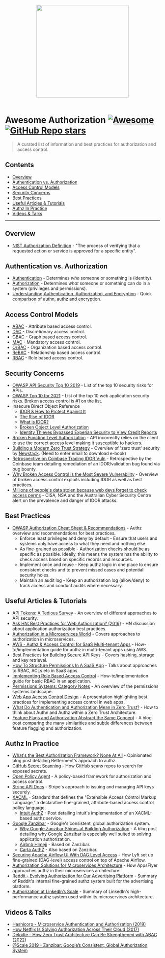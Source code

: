<div align="center" alt="Warrant">
    <a href="https://warrant.dev/?utm_source=awesome-authz" target="_blank">
        <img src="https://warrant.dev/images/logo-primary-wide.png" width="300">
    </a>
    <br />
    <br />
</div>

# Awesome Authorization [![Awesome](https://awesome.re/badge-flat2.svg)](https://awesome.re) [![GitHub Repo stars](https://img.shields.io/github/stars/warrant-dev/awesome-authorization?style=social)](https://github.com/warrant-dev/awesome-authorization)

> A curated list of information and best practices for authorization and access control.

## Contents
- [Overview](#overview)
- [Authentication vs. Authorization](#authentication-vs-authorization)
- [Access Control Models](#access-control-models)
- [Security Concerns](#security-concerns)
- [Best Practices](#best-practices)
- [Useful Articles & Tutorials](#useful-articles--tutorials)
- [Authz In Practice](#authz-in-practice)
- [Videos & Talks](#videos--talks)

---

## Overview
- [NIST Authorization Definition](https://csrc.nist.gov/glossary/term/authorization) - "The process of verifying that a requested action or service is approved for a specific entity".

## Authentication vs. Authorization
- [Authentication](https://en.wikipedia.org/wiki/Authentication) - Determines *who* someone or something is (identity).
- [Authorization](https://en.wikipedia.org/wiki/Authorization) - Determines *what* someone or something can do in a system (privileges and permissions).
- [Understanding Authentication, Authorization, and Encryption](https://www.bu.edu/tech/about/security-resources/bestpractice/auth/) - Quick comparison of authn, authz and encryption.

## Access Control Models
- [ABAC](https://en.wikipedia.org/wiki/Attribute-based_access_control) - Attribute based access control.
- [DAC](https://en.wikipedia.org/wiki/Discretionary_access_control) - Discretionary access control.
- [GBAC](https://en.wikipedia.org/wiki/Graph-based_access_control) - Graph based access control.
- [MAC](https://en.wikipedia.org/wiki/Mandatory_access_control) - Mandatory access control.
- [OrBAC](https://en.wikipedia.org/wiki/Organisation-based_access_control) - Organization based access control.
- [ReBAC](https://www.scaledaccess.com/whitepapers/the-developers-guide-to-relationship-based-access-control) - Relationship based access control.
- [RBAC](https://en.wikipedia.org/wiki/Role-based_access_control) - Role based access control.

## Security Concerns
- [OWASP API Security Top 10 2019](https://owasp.org/www-project-api-security/) - List of the top 10 security risks for APIs.
- [OWASP Top 10 for 2021](https://owasp.org/Top10/) - List of the top 10 web application security risks. Broken access control is [#1](https://owasp.org/Top10/A01_2021-Broken_Access_Control/) on the list.
- Insecure Direct Object Reference
  - [IDOR & How to Protect Against It](https://blog.warrant.dev/insecure-direct-object-reference)
  - [The Rise of IDOR](https://www.hackerone.com/resources/hackerone/the-rise-of-idor)
  - [What is IDOR?](https://portswigger.net/web-security/access-control/idor)
  - [Broken Object Level Authorization](https://apisecurity.io/encyclopedia/content/owasp/api1-broken-object-level-authorization)
  - [Identity Thieves Bypassed Experian Security to View Credit Reports](https://krebsonsecurity.com/2023/01/identity-thieves-bypassed-experian-security-to-view-credit-reports/)
- [Broken Function Level Authorization](https://apisecurity.io/encyclopedia/content/owasp/api5-broken-function-level-authorization) - API incorrectly relies on the client to use the correct access level making it susceptible to hackers.
- [Building a Modern Zero Trust Strategy](https://thenewstack.io/ebooks/security/trust-no-one-and-automate-almost-everything-building-a-modern-zero-trust-strategy) - Overview of 'zero trust' security by [Newstack](https://thenewstack.io/). (Need to enter email to download e-book)
- [Retrospective on Coinbase Trading IDOR Vuln](https://blog.coinbase.com/retrospective-recent-coinbase-bug-bounty-award-9f127e04f060) - Retrospective by the Coinbase team detailing remediation of an IDOR/validation bug found via bug bounty.
- [Why Broken Access Control is the Most Severe Vulnerability](https://infosecwriteups.com/why-broken-access-control-is-the-most-severe-vulnerability-2223baf9bb48) - Overview of broken access control exploits including IDOR as well as best practices.
- [Millions of people's data stolen because web devs forget to check access perms](https://www.theregister.com/2023/07/29/cisa_nsa_idor_australia/) - CISA, NSA and the Australian Cyber Security Centre alert on the prevalence and danger of IDOR attacks.

## Best Practices
- [OWASP Authorization Cheat Sheet & Recommendations](https://cheatsheetseries.owasp.org/cheatsheets/Authorization_Cheat_Sheet.html) - Authz overview and recommendations for best practices.
  - Enforce least privileges and deny by default - Ensure that users and systems only have access to what they need and nothing else.
  - As fine-grained as possible - Authorization checks should be as specific as possible. Ideally, this means the system has the ability to check access based on specific records and resources.
  - Implement once and reuse - Keep authz logic in one place to ensure consistent checks and to prevent missed cases and potential security holes.
  - Maintain an audit log - Keep an authorization log (allow/deny) to track access and conduct audits where necessary.

## Useful Articles & Tutorials
- [API Tokens: A Tedious Survey](https://fly.io/blog/api-tokens-a-tedious-survey/) - An overview of different approaches to API security.
- [Ask HN: Best Practices for Web Authorization? (2016)](https://news.ycombinator.com/item?id=11151790) - HN discussion about application authorization best practices.
- [Authorization in a Microservices World](https://www.alexanderlolis.com/authorization-in-a-microservices-world) - Covers approaches to authorization in microservices.
- [AWS - Authz & Access Control for SaaS Multi-tenant Apps](https://docs.aws.amazon.com/prescriptive-guidance/latest/saas-multitenant-api-access-authorization/welcome.html) - How-to/implementation guide for authz in multi-tenant apps using AWS.
- [Best Practices for Building Secure API Keys](https://www.freecodecamp.org/news/best-practices-for-building-api-keys-97c26eabfea9/) - Covers hashing, storage and key retrieval.
- [How To Structure Permissions In A SaaS App](https://heap.io/blog/structure-permissions-saas-app) - Talks about approaches to RBAC, ACLs etc in SaaS apps.
- [Implementing Role Based Access Control](https://blog.warrant.dev/implementing-role-based-access-control) - How-to/implementation guide for basic RBAC in an application.
- [Permissions Systems: Category Notes](https://kojo.blog/permissions-sytems/) - An overview of the permissions systems landscape.
- [Web App Access Control Design](https://owasp.org/www-pdf-archive/ASDC12-Access_Control_Designs_and_Pitfalls.pdf) - A presentation highlighting best practices for implementing access control in web apps.
- [What Do Authentication and Authorization Mean in Zero Trust?](https://thenewstack.io/what-do-authentication-and-authorization-mean-in-zero-trust/) - How to think about Authn and Authz within a Zero Trust Architecture.
- [Feature Flags and Authorization Abstract the Same Concept](https://ntietz.com/blog/feature-flags-and-authorization/) - A blog post comparing the many similarities and subtle differences between feature flagging and authorization.

## Authz In Practice
- [What's the Best Authorization Framework? None At All](https://www.betterment.com/engineering/security-framework) - Opinionated blog post detailing Betterment's approach to authz.
- [GitHub Secret Scanning](https://docs.github.com/en/code-security/secret-scanning/about-secret-scanning) - How GitHub scans repos to search for exposed secrets.
- [Open Policy Agent](https://www.openpolicyagent.org/) - A policy-based framework for authorization and access control.
- [Stripe API Docs](https://stripe.com/docs/keys) - Stripe's approach to issuing and managing API keys securely.
- [XACML](https://en.wikipedia.org/wiki/XACML) - Standard that defines the "Extensible Access Control Markup Language," a declarative fine-grained, attribute-based access control policy language.
  - [Intuit AuthZ](https://medium.com/intuit-engineering/authz-intuits-unified-dynamic-authorization-system-bea554d18f91) - Post detailing Intuit's implementation of an XACML-based authz service.
- [Google Zanzibar](https://research.google/pubs/pub48190/) - Google's consistent, global authorization system.
  - [Why Google Zanzibar Shines at Building Authorization](https://blog.warrant.dev/why-zanzibar-shines-at-building-authorization/) - A blog post detailing why Google Zanzibar is especially well suited to solving application authorization.
  - [Airbnb Himeji](https://medium.com/airbnb-engineering/himeji-a-scalable-centralized-system-for-authorization-at-airbnb-341664924574) - Based on Zanzibar.
  - [Carta AuthZ](https://medium.com/building-carta/authz-cartas-highly-scalable-permissions-system-782a7f2c840f) - Also based on Zanzibar.
- [Securing Apache Airflow UI With DAG Level Access](https://eng.lyft.com/securing-apache-airflow-ui-with-dag-level-access-a7bc649a2821) - How Lyft set up fine-grained (DAG-level) access control on top of Apache Airflow.
- [Authorization Solutions for Microservices Architecture](https://medium.com/appsflyerengineering/authorization-solution-for-microservices-architecture-a2ac0c3c510b) - How AppsFlyer approaches authz in their microservices architecture.
- [Reddit - Evolving Authorization for Our Advertising Platform](https://www.reddit.com/r/RedditEng/comments/13vttm8/evolving_authorization_for_our_advertising/) - Summary of Reddit's internal fine-grained authz system built for the advertising platform.
- [Authorization at LinkedIn’s Scale](https://engineering.linkedin.com/blog/2019/03/authorization-at-linkedins-scale) - Summary of LinkedIn's high-performance authz system used within its microservices architecture.

## Videos & Talks
- [Hashicorp - Microservice Authentication and Authorization (2019)](https://www.youtube.com/watch?v=ZjPF8yZ83Wo)
- [How Netflix Is Solving Authorization Across Their Cloud (2017)](https://www.youtube.com/watch?v=R6tUNpRpdnY)
- [Deloitte - How Zero Trust Architecture Can Be Strengthened with ABAC (2022)](https://www.youtube.com/watch?v=-XFn85HtVDA)
- [@Scale 2019 - Zanzibar: Google’s Consistent, Global Authorization System](https://www.facebook.com/atscaleevents/videos/scale-2019-zanzibar-googles-consistent-global-authorization-system/524366141717632/)
